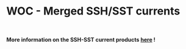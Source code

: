 # WOC - Merged SSH/SST currents  

<br>
 
**More information on the SSH-SST current products [here](https://www.worldoceancirculation.org/Products#/metadata/e84fe404-1ed3-4e6f-9b72-f75cd8eb7f7d) !**
 

<br>  
 
  